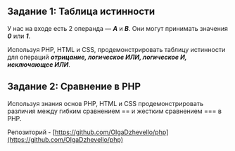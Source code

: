 ## Задание 1:  Таблица истинности

У нас на входе есть 2 операнда — ***A*** и ***B***. Они могут принимать значения ***0*** или ***1***. 

Используя  PHP, HTML и CSS, продемонстрировать таблицу истинности для  операций  ***отрицание, логическое ИЛИ, логическое И, исключающее ИЛИ***.

## Задание 2:  Сравнение в PHP

Используя знания основ PHP, HTML и CSS продемонстрировать различия между гибким сравнением == и жестким сравнением === в PHP.

Репозиторий - [https://github.com/OlgaDzhevello/php](https://github.com/OlgaDzhevello/php)
